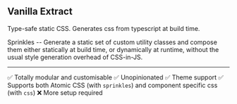 ## Vanilla Extract

Type-safe static CSS. Generates css from typescript at build time.

Sprinkles -- Generate a static set of custom utility classes and compose them either statically at build time, or dynamically at runtime, without the usual style generation overhead of CSS-in-JS.

---

✅ Totally modular and customisable
✅ Unopinionated
✅ Theme support
✅ Supports both Atomic CSS (with `sprinkles`) and component specific css (with `css`)
❌ More setup required
